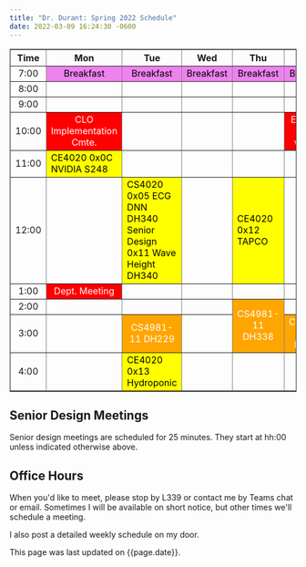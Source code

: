 ```yaml
---
title: "Dr. Durant: Spring 2022 Schedule"
date: 2022-03-09 16:24:30 -0600
---
```


<style type="text/css">
td        { text-align: center;                      }
td.am     { background-color: red;     color: white; }
td.ce4020 { background-color: yellow;  color: black; text-align: left; }
td.cs4981 { background-color: orange;  color: white; }
td.lunch  { background-color: violet;  color: black; }
</style>

<div align="center">
<table border>
<tr><th>Time</th>       <th>Mon</th>                                    <th>Tue</th>                                                                                <th>Wed</th>                        <th>Thu</th>                                        <th>Fri</th>                            </tr>
<tr><td>7:00</td>       <td class="lunch">Breakfast</td>                <td class="lunch">Breakfast</td>                                                            <td class="lunch">Breakfast</td>    <td class="lunch">Breakfast</td>                    <td class="lunch">Breakfast</td>        </tr>
<tr><td>8:00</td>       <td>&nbsp;</td>                                 <td>&nbsp;</td>                                                                             <td>&nbsp;</td>                     <td>&nbsp;</td>                                     <td>&nbsp;</td>                         </tr>
<tr><td>9:00</td>       <td>&nbsp;</td>                                 <td>&nbsp;</td>                                                                             <td>&nbsp;</td>                     <td>&nbsp;</td>                                     <td>&nbsp;</td>                         </tr>
<tr><td>10:00</td>      <td class="am">CLO Implementation Cmte.</td>    <td>&nbsp;</td>                                                                             <td>&nbsp;</td>                     <td>&nbsp;</td>                                     <td class="am">EECS PD (even weeks)</td></tr>
<tr><td>11:00</td>      <td class="ce4020">CE4020 0x0C NVIDIA S248</td> <td>&nbsp;</td>                                                                             <td>&nbsp;</td>                     <td>&nbsp;</td>                                     <td>&nbsp;</td>                         </tr>
<tr><td>12:00</td>      <td>&nbsp;</td>                                 <td class="ce4020">CS4020 0x05 ECG DNN DH340<br/>Senior Design 0x11 Wave Height DH340</td>  <td>&nbsp;</td>                     <td class="ce4020">CE4020 0x12 TAPCO</td>           <td>&nbsp;</td>                         </tr>
<tr><td>1:00</td>       <td class="am">Dept. Meeting</td>               <td>&nbsp;</td>                                                                             <td>&nbsp;</td>                     <td>&nbsp;</td>                                     <td>&nbsp;</td>                         </tr>
<tr><td>2:00</td>       <td>&nbsp;</td>                                 <td>&nbsp;</td>                                                                             <td>&nbsp;</td>                     <td class="cs4981" rowspan="2">CS4981-11 DH338</td> <td>&nbsp;</td>                         </tr>
<tr><td>3:00</td>       <td>&nbsp;</td>                                 <td class="cs4981">CS4981-11 DH229</td>                                                     <td>&nbsp;</td>                                                                         <td class="cs4981">CS4981-11 DH229</td> </tr>
<tr><td>4:00</td>       <td>&nbsp;</td>                                 <td class="ce4020">CE4020 0x13 Hydroponic</td>                                              <td>&nbsp;</td>                     <td>&nbsp;</td>                                     <td>&nbsp;</td>                         </tr>
</table>
</div>

## Senior Design Meetings

Senior design meetings are scheduled for 25 minutes. They start at hh:00 unless indicated otherwise above.

## Office Hours

When you'd like to meet, please stop by L339 or contact me by Teams chat or email. Sometimes I will be available on short notice, but other times we'll schedule a meeting.

I also post a detailed weekly schedule on my door.

This page was last updated on {{page.date}}.
